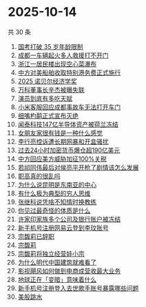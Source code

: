 # 2025-10-14

共 30 条

<!-- BEGIN ZHIHUSEARCH -->
<!-- 最后更新时间 Tue Oct 14 2025 13:17:11 GMT+0800 (China Standard Time) -->

1. [国考打破 35 岁年龄限制](https://www.zhihu.com/search?q=%E5%9B%BD%E8%80%83%E6%89%93%E7%A0%B4%2035%20%E5%B2%81%E5%B9%B4%E9%BE%84%E9%99%90%E5%88%B6)
1. [成都一车辆起火多人救援打不开门](https://www.zhihu.com/search?q=%E6%88%90%E9%83%BD%E4%B8%80%E8%BD%A6%E8%BE%86%E8%B5%B7%E7%81%AB%E5%A4%9A%E4%BA%BA%E6%95%91%E6%8F%B4%E6%89%93%E4%B8%8D%E5%BC%80%E9%97%A8)
1. [浙江一居民楼出现空心菜瀑布](https://www.zhihu.com/search?q=%E6%B5%99%E6%B1%9F%E4%B8%80%E5%B1%85%E6%B0%91%E6%A5%BC%E5%87%BA%E7%8E%B0%E7%A9%BA%E5%BF%83%E8%8F%9C%E7%80%91%E5%B8%83)
1. [中方对美船舶收取特别港务费正式施行](https://www.zhihu.com/search?q=%E4%B8%AD%E6%96%B9%E5%AF%B9%E7%BE%8E%E8%88%B9%E8%88%B6%E6%94%B6%E5%8F%96%E7%89%B9%E5%88%AB%E6%B8%AF%E5%8A%A1%E8%B4%B9%E6%AD%A3%E5%BC%8F%E6%96%BD%E8%A1%8C)
1. [2025 诺贝尔经济学奖](https://www.zhihu.com/search?q=2025%20%E8%AF%BA%E8%B4%9D%E5%B0%94%E7%BB%8F%E6%B5%8E%E5%AD%A6%E5%A5%96)
1. [万科董事长辛杰被曝失联](https://www.zhihu.com/search?q=%E4%B8%87%E7%A7%91%E8%91%A3%E4%BA%8B%E9%95%BF%E8%BE%9B%E6%9D%B0%E8%A2%AB%E6%9B%9D%E5%A4%B1%E8%81%94)
1. [演员到底有多吃天赋](https://www.zhihu.com/search?q=%E6%BC%94%E5%91%98%E5%88%B0%E5%BA%95%E6%9C%89%E5%A4%9A%E5%90%83%E5%A4%A9%E8%B5%8B)
1. [小米客服回应成都事故车无法打开车门](https://www.zhihu.com/search?q=%E5%B0%8F%E7%B1%B3%E5%AE%A2%E6%9C%8D%E5%9B%9E%E5%BA%94%E6%88%90%E9%83%BD%E4%BA%8B%E6%95%85%E8%BD%A6%E6%97%A0%E6%B3%95%E6%89%93%E5%BC%80%E8%BD%A6%E9%97%A8)
1. [细嘴杓鹬正式宣布灭绝](https://www.zhihu.com/search?q=%E7%BB%86%E5%98%B4%E6%9D%93%E9%B9%AC%E6%AD%A3%E5%BC%8F%E5%AE%A3%E5%B8%83%E7%81%AD%E7%BB%9D)
1. [闻泰科技147亿半导体资产被荷兰冻结](https://www.zhihu.com/search?q=%E9%97%BB%E6%B3%B0%E7%A7%91%E6%8A%80147%E4%BA%BF%E5%8D%8A%E5%AF%BC%E4%BD%93%E8%B5%84%E4%BA%A7%E8%A2%AB%E8%8D%B7%E5%85%B0%E5%86%BB%E7%BB%93)
1. [女朋友家很有钱是一种什么感觉](https://www.zhihu.com/search?q=%E5%A5%B3%E6%9C%8B%E5%8F%8B%E5%AE%B6%E5%BE%88%E6%9C%89%E9%92%B1%E6%98%AF%E4%B8%80%E7%A7%8D%E4%BB%80%E4%B9%88%E6%84%9F%E8%A7%89)
1. [李行亮控诉遭长期网暴和开盒骚扰](https://www.zhihu.com/search?q=%E6%9D%8E%E8%A1%8C%E4%BA%AE%E6%8E%A7%E8%AF%89%E9%81%AD%E9%95%BF%E6%9C%9F%E7%BD%91%E6%9A%B4%E5%92%8C%E5%BC%80%E7%9B%92%E9%AA%9A%E6%89%B0)
1. [过去24小时加密货币爆仓超190亿美元](https://www.zhihu.com/search?q=%E8%BF%87%E5%8E%BB24%E5%B0%8F%E6%97%B6%E5%8A%A0%E5%AF%86%E8%B4%A7%E5%B8%81%E7%88%86%E4%BB%93%E8%B6%85190%E4%BA%BF%E7%BE%8E%E5%85%83)
1. [中方回应美方威胁加征100%关税](https://www.zhihu.com/search?q=%E4%B8%AD%E6%96%B9%E5%9B%9E%E5%BA%94%E7%BE%8E%E6%96%B9%E5%A8%81%E8%83%81%E5%8A%A0%E5%BE%81100%25%E5%85%B3%E7%A8%8E)
1. [若祁同伟最后对侯亮平开枪了剧情该怎么发展](https://www.zhihu.com/search?q=%E8%8B%A5%E7%A5%81%E5%90%8C%E4%BC%9F%E6%9C%80%E5%90%8E%E5%AF%B9%E4%BE%AF%E4%BA%AE%E5%B9%B3%E5%BC%80%E6%9E%AA%E4%BA%86%E5%89%A7%E6%83%85%E8%AF%A5%E6%80%8E%E4%B9%88%E5%8F%91%E5%B1%95)
1. [职高真的很乱吗](https://www.zhihu.com/search?q=%E8%81%8C%E9%AB%98%E7%9C%9F%E7%9A%84%E5%BE%88%E4%B9%B1%E5%90%97)
1. [为什么说昆明是东南亚的中心](https://www.zhihu.com/search?q=%E4%B8%BA%E4%BB%80%E4%B9%88%E8%AF%B4%E6%98%86%E6%98%8E%E6%98%AF%E4%B8%9C%E5%8D%97%E4%BA%9A%E7%9A%84%E4%B8%AD%E5%BF%83)
1. [有什么极为典型的穷人思维](https://www.zhihu.com/search?q=%E6%9C%89%E4%BB%80%E4%B9%88%E6%9E%81%E4%B8%BA%E5%85%B8%E5%9E%8B%E7%9A%84%E7%A9%B7%E4%BA%BA%E6%80%9D%E7%BB%B4)
1. [张继科说凭啥不知情时换教练](https://www.zhihu.com/search?q=%E5%BC%A0%E7%BB%A7%E7%A7%91%E8%AF%B4%E5%87%AD%E5%95%A5%E4%B8%8D%E7%9F%A5%E6%83%85%E6%97%B6%E6%8D%A2%E6%95%99%E7%BB%83)
1. [你见过最奇怪的体质是什么](https://www.zhihu.com/search?q=%E4%BD%A0%E8%A7%81%E8%BF%87%E6%9C%80%E5%A5%87%E6%80%AA%E7%9A%84%E4%BD%93%E8%B4%A8%E6%98%AF%E4%BB%80%E4%B9%88)
1. [许家印家族多个公司及银行账户被冻结](https://www.zhihu.com/search?q=%E8%AE%B8%E5%AE%B6%E5%8D%B0%E5%AE%B6%E6%97%8F%E5%A4%9A%E4%B8%AA%E5%85%AC%E5%8F%B8%E5%8F%8A%E9%93%B6%E8%A1%8C%E8%B4%A6%E6%88%B7%E8%A2%AB%E5%86%BB%E7%BB%93)
1. [新手机号注册网易云登到李玟账号](https://www.zhihu.com/search?q=%E6%96%B0%E6%89%8B%E6%9C%BA%E5%8F%B7%E6%B3%A8%E5%86%8C%E7%BD%91%E6%98%93%E4%BA%91%E7%99%BB%E5%88%B0%E6%9D%8E%E7%8E%9F%E8%B4%A6%E5%8F%B7)
1. [宗馥莉已辞职](https://www.zhihu.com/search?q=%E5%AE%97%E9%A6%A5%E8%8E%89%E5%B7%B2%E8%BE%9E%E8%81%8C)
1. [宗馥莉](https://www.zhihu.com/search?q=%E5%AE%97%E9%A6%A5%E8%8E%89)
1. [宗馥莉将独立经营娃小宗](https://www.zhihu.com/search?q=%E5%AE%97%E9%A6%A5%E8%8E%89%E5%B0%86%E7%8B%AC%E7%AB%8B%E7%BB%8F%E8%90%A5%E5%A8%83%E5%B0%8F%E5%AE%97)
1. [为什么明代中国建筑就难看了](https://www.zhihu.com/search?q=%E4%B8%BA%E4%BB%80%E4%B9%88%E6%98%8E%E4%BB%A3%E4%B8%AD%E5%9B%BD%E5%BB%BA%E7%AD%91%E5%B0%B1%E9%9A%BE%E7%9C%8B%E4%BA%86)
1. [影视飓风如何做到电商成营收最大业务](https://www.zhihu.com/search?q=%E5%BD%B1%E8%A7%86%E9%A3%93%E9%A3%8E%E5%A6%82%E4%BD%95%E5%81%9A%E5%88%B0%E7%94%B5%E5%95%86%E6%88%90%E8%90%A5%E6%94%B6%E6%9C%80%E5%A4%A7%E4%B8%9A%E5%8A%A1)
1. [地球正在「变暗」意味着什么](https://www.zhihu.com/search?q=%E5%9C%B0%E7%90%83%E6%AD%A3%E5%9C%A8%E3%80%8C%E5%8F%98%E6%9A%97%E3%80%8D%E6%84%8F%E5%91%B3%E7%9D%80%E4%BB%80%E4%B9%88)
1. [新手机号注册登入去世歌手账号暴露哪些问题](https://www.zhihu.com/search?q=%E6%96%B0%E6%89%8B%E6%9C%BA%E5%8F%B7%E6%B3%A8%E5%86%8C%E7%99%BB%E5%85%A5%E5%8E%BB%E4%B8%96%E6%AD%8C%E6%89%8B%E8%B4%A6%E5%8F%B7%E6%9A%B4%E9%9C%B2%E5%93%AA%E4%BA%9B%E9%97%AE%E9%A2%98)
1. [美股跳水](https://www.zhihu.com/search?q=%E7%BE%8E%E8%82%A1%E8%B7%B3%E6%B0%B4)

<!-- END ZHIHUSEARCH -->
